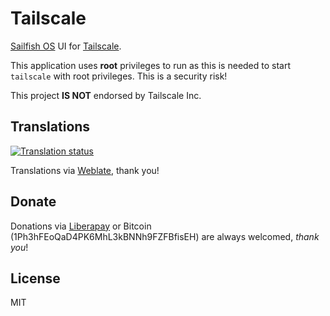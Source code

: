 # Tailscale

[Sailfish OS](https://sailfishos.org) UI for [Tailscale](https://tailscale.com/).

This application uses **root** privileges to run as this is needed to start `tailscale` with root privileges. This is a security risk!

This project **IS NOT** endorsed by Tailscale Inc.

## Translations

[![Translation status](https://hosted.weblate.org/widgets/harbour-tailscale/-/svg-badge.svg)](https://hosted.weblate.org/engage/harbour-tailscale/?utm_source=widget)

Translations via [Weblate](https://hosted.weblate.org/projects/harbour-tailscale/), thank you!

## Donate

Donations via [Liberapay](https://liberapay.com/ilpianista) or Bitcoin (1Ph3hFEoQaD4PK6MhL3kBNNh9FZFBfisEH) are always welcomed, _thank you_!

## License

MIT
